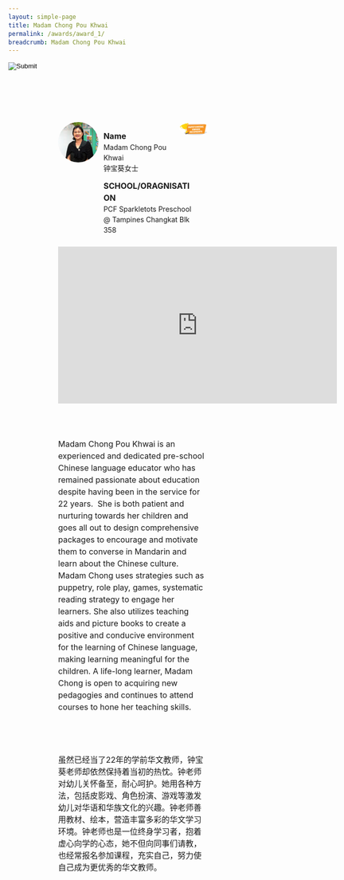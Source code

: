 ```yaml
---
layout: simple-page
title: Madam Chong Pou Khwai
permalink: /awards/award_1/
breadcrumb: Madam Chong Pou Khwai
---
```


<style>
    .wrapper {
        display: grid;
        margin-top: 50px;
        margin-left: 100px;
        margin-right: 100px;
        grid-template-columns: 10% 10% 10% 10% 10% 10% 10% 10% 10% 10%;
        grid-template-rows: 100px 100px auto auto auto;
    }

   .item1 {
        grid-column-start: 1;
        grid-column-end: 4;
        grid-row-start: 1;
        grid-row-end: 3;
        /* text-align: center; */
        margin-right: 10px;
    }

   .item2 {
        grid-column-start: 4;
        grid-column-end: 9;
        grid-row-start: 1;
        grid-row-end: 2;
        /* text-align: center; */
    }

   .item3 {
        grid-column-start: 4;
        grid-column-end: 10;
        grid-row-start: 2;
        grid-row-end: 3;
        /* text-align: center; */
    }

   .item4 {
        grid-column-start: 9;
        grid-column-end: 11;
        grid-row-start: 1;
        grid-row-end: 2;
        /* text-align: center; */
    }

   .item5 {
        grid-column-start: 1;
        grid-column-end: 11;
        grid-row-start: 3;
        grid-row-end: 4;
        margin-top: 50px;
        /* text-align: center; */
    }

   .item6 {
        grid-column-start: 1;
        grid-column-end: 11;
        grid-row-start: 4;
        grid-row-end: 5;
        margin-top: 50px;
        /* text-align: center; */
    }
    
   .item7 {
        grid-column-start: 1;
        grid-column-end: 11;
        grid-row-start: 5;
        grid-row-end: 6;
        margin-top: 50px;
        /* text-align: center; */
    }
</style>

<script>
        function goBack() {
          window.history.back();
        }
        </script>

<input type="image" name="btnBack" id="btnBack" onclick="goBack()" src="https://event-reg.biz/DefaultBanner/images/MTLS2019/btnBack.png" style="height:70px;">


<div class="wrapper">
        <div class="item1">
            <img style="border-radius: 50%; width: 100%;" src="/images/Madam Chong Pou Khwai_square.jpg">
        </div>

   <div class="item2">
                <p style="font-weight: bold;margin-bottom: 0px;font-size: 16px;line-height: 1.5;">Name</p>
                <p style="margin-top: 0px;font-size: 14px;line-height: 1.5;">
                    Madam Chong Pou Khwai<br>
                钟宝葵女士</p>
        </div>

   <div class="item3">
                <p style="font-weight: bold;margin-bottom: 0px;font-size: 16px;line-height: 1.5;">SCHOOL/ORAGNISATION</p>
                <p style="margin-top: 0px;font-size: 14px;line-height: 1.5;">
                    PCF Sparkletots Preschool @ Tampines Changkat Blk 358</p>
        </div>

   <div class="item4">
                <img style="border-radius: 50%; width: 200px;" src="/images/Outstanding.PNG">
   </div>

   <div class="item5">
                <iframe width="560" height="315" src="https://www.youtube.com/embed/3nNaAC7TYsQ" frameborder="0" allow="accelerometer; autoplay; encrypted-media; gyroscope; picture-in-picture" allowfullscreen></iframe>
   </div>
   
   <div class="item6">
            <p style="margin-right: 10px;font-size: 16px;line-height: 1.5;">
                Madam Chong Pou Khwai is an experienced and dedicated pre-school Chinese language educator who has remained passionate about education despite having been in the service for 22 years.  She is both patient and nurturing towards her children and goes all out to design comprehensive packages to encourage and motivate them to converse in Mandarin and learn about the Chinese culture. Madam Chong uses strategies such as puppetry, role play, games, systematic reading strategy to engage her learners. She also utilizes teaching aids and picture books to create a positive and conducive environment for the learning of Chinese language, making learning meaningful for the children. A life-long learner, Madam Chong is open to acquiring new pedagogies and continues to attend courses to hone her teaching skills.
                </p>
        </div>

   <div class="item7">
                <p style="margin-right: 10px;font-size: 16px;line-height: 1.5;">
                    虽然已经当了22年的学前华文教师，钟宝葵老师却依然保持着当初的热忱。钟老师对幼儿关怀备至，耐心呵护。她用各种方法，包括皮影戏、角色扮演、游戏等激发幼儿对华语和华族文化的兴趣。钟老师善用教材、绘本，营造丰富多彩的华文学习环境。钟老师也是一位终身学习者，抱着虚心向学的心态，她不但向同事们请教，也经常报名参加课程，充实自己，努力使自己成为更优秀的华文教师。
                    </p>
        </div>
</div>

